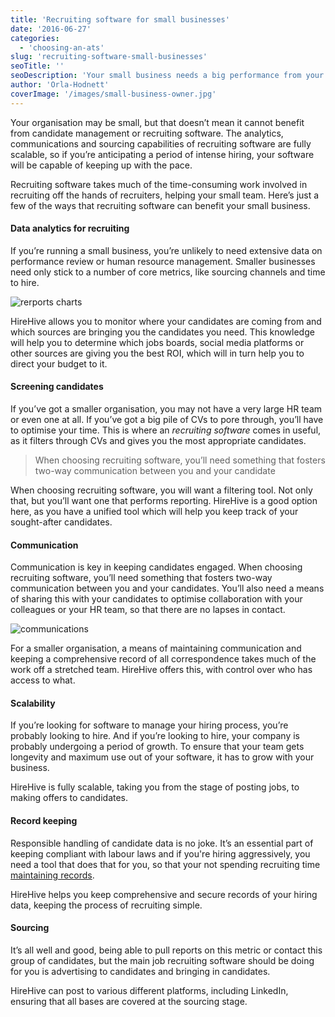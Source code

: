 ```yaml
---
title: 'Recruiting software for small businesses'
date: '2016-06-27'
categories:
  - 'choosing-an-ats'
slug: 'recruiting-software-small-businesses'
seoTitle: ''
seoDescription: 'Your small business needs a big performance from your recruiting software. How can recruiting software help you grow your organisation?'
author: 'Orla-Hodnett'
coverImage: '/images/small-business-owner.jpg'
---
```


Your organisation may be small, but that doesn’t mean it cannot benefit from candidate management or recruiting software. The analytics, communications and sourcing capabilities of recruiting software are fully scalable, so if you’re anticipating a period of intense hiring, your software will be capable of keeping up with the pace.

Recruiting software takes much of the time-consuming work involved in recruiting off the hands of recruiters, helping your small team. Here’s just a few of the ways that recruiting software can benefit your small business.

#### Data analytics for recruiting

If you’re running a small business, you’re unlikely to need extensive data on performance review or human resource management. Smaller businesses need only stick to a number of core metrics, like sourcing channels and time to hire.

![rerports charts](/images/rerports-charts.png)

HireHive allows you to monitor where your candidates are coming from and which sources are bringing you the candidates you need. This knowledge will help you to determine which jobs boards, social media platforms or other sources are giving you the best ROI, which will in turn help you to direct your budget to it.

#### Screening candidates

If you’ve got a smaller organisation, you may not have a very large HR team or even one at all. If you’ve got a big pile of CVs to pore through, you’ll have to optimise your time. This is where an _recruiting software_ comes in useful, as it filters through CVs and gives you the most appropriate candidates.

> When choosing recruiting software, you’ll need something that fosters two-way communication between you and your candidate

When choosing recruiting software, you will want a filtering tool. Not only that, but you’ll want one that performs reporting. HireHive is a good option here, as you have a unified tool which will help you keep track of your sought-after candidates.

#### Communication

Communication is key in keeping candidates engaged. When choosing recruiting software, you’ll need something that fosters two-way communication between you and your candidates. You’ll also need a means of sharing this with your candidates to optimise collaboration with your colleagues or your HR team, so that there are no lapses in contact.

![communications](/images/communications.jpg)

For a smaller organisation, a means of maintaining communication and keeping a comprehensive record of all correspondence takes much of the work off a stretched team. HireHive offers this, with control over who has access to what.

#### Scalability

If you’re looking for software to manage your hiring process, you’re probably looking to hire. And if you’re looking to hire, your company is probably undergoing a period of growth. To ensure that your team gets longevity and maximum use out of your software, it has to grow with your business.

HireHive is fully scalable, taking you from the stage of posting jobs, to making offers to candidates.

#### Record keeping

Responsible handling of candidate data is no joke. It’s an essential part of keeping compliant with labour laws and if you're hiring aggressively, you need a tool that does that for you, so that your not spending recruiting time [maintaining records](https://www.entrepreneur.com/article/225907).

HireHive helps you keep comprehensive and secure records of your hiring data, keeping the process of recruiting simple.

#### Sourcing

It’s all well and good, being able to pull reports on this metric or contact this group of candidates, but the main job recruiting software should be doing for you is advertising to candidates and bringing in candidates.

HireHive can post to various different platforms, including LinkedIn, ensuring that all bases are covered at the sourcing stage.
